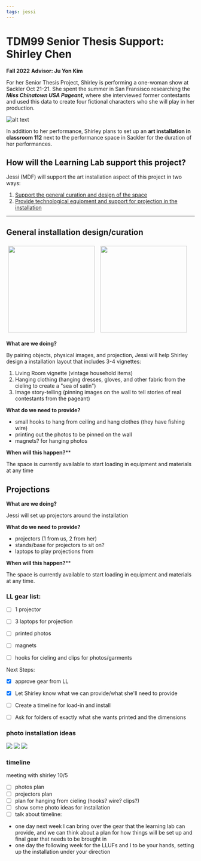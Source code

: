 ```yaml
---
tags: jessi
---
```


# TDM99 Senior Thesis Support: Shirley Chen
**Fall 2022**
**Advisor: Ju Yon Kim**

For her Senior Thesis Project, Shirley is performing a one-woman show at Sackler Oct 21-21. She spent the summer in San Fransisco researching the ***Miss Chinatown USA Pageant***, where she interviewed former contestants and used this data to create four fictional characters who she will play in her production. 

![alt text](https://files.slack.com/files-pri/T0HTW3H0V-F0451Q5K6G1/ezgif.com-gif-maker__45_.gif?pub_secret=ae0c47b970)

In addition to her performance, Shirley plans to set up an **art installation in classroom 112** next to the performance space in Sackler for the duration of her performances.

## How will the Learning Lab support this project?

Jessi (MDF) will support the art installation aspect of this project in two ways:

1. [Support the general curation and design of the space](#General-installation-design/curation)
2. [Provide technological equipment and support for projection in the installation](#Projections)


---


## General installation design/curation

<img src="https://files.slack.com/files-pri/T0HTW3H0V-F045D0ADX1N/screen_shot_2022-09-30_at_2.45.02_pm.png?pub_secret=24ab59295a" style="display: inline; width: 231px; margin: 5px" />

<img src="https://files.slack.com/files-pri/T0HTW3H0V-F044P6B7DB5/screen_shot_2022-09-30_at_2.45.12_pm.png?pub_secret=c455054b96" style="display: inline; width: 231px; margin: 7px" />


**What are we doing?**

By pairing objects, physical images, and projection, Jessi will help Shirley design a installation layout that includes 3-4 vignettes:

1. Living Room vignette (vintage household items)
2. Hanging clothing (hanging dresses, gloves, and other fabric from the cieling to create a "sea of satin")
3. Image story-telling (pinning images on the wall to tell stories of real contestants from the pageant)


**What do we need to provide?**

* small hooks to hang from ceiling and hang clothes (they have fishing wire)
* printing out the photos to be pinned on the wall
* magnets? for hanging photos

**When will this happen?****

The space is currently available to start loading in equipment and materials at any time


## Projections


**What are we doing?**

Jessi will set up projectors around the installation 

**What do we need to provide?**

* projectors (1 from us, 2 from her)
* stands/base for projectors to sit on?
* laptops to play projections from

**When will this happen?****

The space is currently available to start loading in equipment and materials at any time.



### LL gear list:
- [ ] 1 projector
- [ ] 3 laptops for projection
- [ ] printed photos
- [ ] magnets
- [ ] hooks for cieling and clips for photos/garments



Next Steps:


- [x] approve gear from LL
- [x] Let Shirley know what we can provide/what she'll need to provide
- [ ] Create a timeline for load-in and install
- [ ] Ask for folders of exactly what she wants printed and the dimensions


### photo installation ideas

![](https://i.imgur.com/pMQrlpu.jpg)
![](https://i.imgur.com/mIWZaPf.jpg)
![](https://i.imgur.com/QpKE76G.jpg)

### timeline 



meeting with shirley 10/5

- [ ] photos plan 
- [ ] projectors plan
- [ ] plan for hanging from cieling (hooks? wire? clips?)
- [ ] show some photo ideas for installation
- [ ] talk about timeline:

- one day next week I can bring over the gear that the learning lab can provide, and we can think about a plan for how things will be set up and final gear that needs to be brought in 
- one day the following week for the LLUFs and I to be your hands, setting up the installation under your direction 




